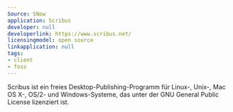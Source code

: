 ```yaml
---
Source: SNow
application: Scribus
developer: null
developerlink: https://www.scribus.net/
licensingmodel: open source
linkapplication: null
tags:
- client
- foss
---
```

Scribus ist ein freies Desktop-Publishing-Programm für Linux-, Unix-, Mac OS X-, OS/2- und Windows-Systeme, das unter der GNU General Public License lizenziert ist.
